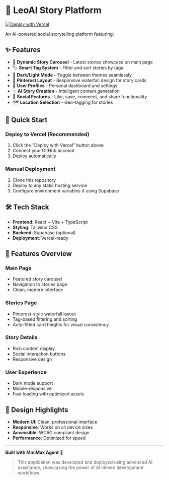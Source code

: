 # 🚀 LeoAI Story Platform

[![Deploy with Vercel](https://vercel.com/button)](https://vercel.com/new/clone?repository-url=https://github.com/filmskout/leoai-story-platform)

An AI-powered social storytelling platform featuring:

## ✨ Features

- 🎠 **Dynamic Story Carousel** - Latest stories showcase on main page
- 🏷️ **Smart Tag System** - Filter and sort stories by tags
- 🌙 **Dark/Light Mode** - Toggle between themes seamlessly
- 📱 **Pinterest Layout** - Responsive waterfall design for story cards
- 👤 **User Profiles** - Personal dashboard and settings
- ✨ **AI Story Creation** - Intelligent content generation
- 💬 **Social Features** - Like, save, comment, and share functionality
- 🗺️ **Location Selection** - Geo-tagging for stories

## 🚀 Quick Start

### Deploy to Vercel (Recommended)

1. Click the "Deploy with Vercel" button above
2. Connect your GitHub account
3. Deploy automatically

### Manual Deployment

1. Clone this repository
2. Deploy to any static hosting service
3. Configure environment variables if using Supabase

## 🛠️ Tech Stack

- **Frontend**: React + Vite + TypeScript
- **Styling**: Tailwind CSS
- **Backend**: Supabase (optional)
- **Deployment**: Vercel-ready

## 📱 Features Overview

### Main Page
- Featured story carousel
- Navigation to stories page
- Clean, modern interface

### Stories Page
- Pinterest-style waterfall layout
- Tag-based filtering and sorting
- Auto-fitted card heights for visual consistency

### Story Details
- Rich content display
- Social interaction buttons
- Responsive design

### User Experience
- Dark mode support
- Mobile-responsive
- Fast loading with optimized assets

## 🎨 Design Highlights

- **Modern UI**: Clean, professional interface
- **Responsive**: Works on all device sizes
- **Accessible**: WCAG compliant design
- **Performance**: Optimized for speed

---

**Built with MiniMax Agent** 🤖

> This application was developed and deployed using advanced AI assistance, showcasing the power of AI-driven development workflows.
